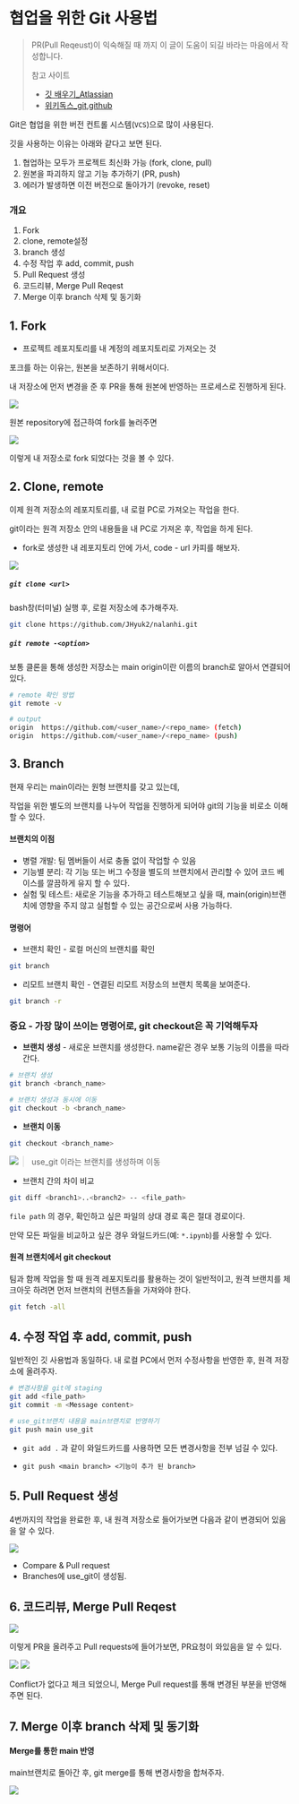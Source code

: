 # 협업을 위한 Git 사용법

>  PR(Pull Reqeust)이 익숙해질 때 까지 이 글이 도움이 되길 바라는 마음에서 작성합니다.
>
> 
>
> 참고 사이트
>
> - [깃 배우기_Atlassian](https://www.atlassian.com/ko/git/tutorials/setting-up-a-repository/git-config)
> - [위키독스_git,github](https://wikidocs.net/book/14452)





Git은 협업을 위한 버전 컨트롤 시스템(`VCS`)으로  많이 사용된다.

깃을 사용하는 이유는 아래와 같다고 보면 된다.

1. 협업하는 모두가 프로젝트 최신화 가능 (fork, clone, pull)
2. 원본을 파괴하지 않고 기능 추가하기 (PR, push)
3. 에러가 발생하면 이전 버전으로 돌아가기 (revoke, reset)



### 개요

1. Fork
2. clone, remote설정
3. branch 생성
4. 수정 작업 후 add, commit, push
5. Pull Request 생성
6. 코드리뷰, Merge Pull Reqest
7. Merge 이후 branch 삭제 및 동기화



## 1. Fork

- 프로젝트 레포지토리를 내 계정의 레포지토리로 가져오는 것

포크를 하는 이유는, 원본을 보존하기 위해서이다.

내 저장소에 먼저 변경을 준 후 PR을 통해 원본에 반영하는 프로세스로 진행하게 된다.

<img src="assets/fork_1.jpg">

원본 repository에 접근하여 fork를 눌러주면



<img src="./assets/fork_2.jpg">

이렇게 내 저장소로 fork 되었다는 것을 볼 수 있다.



## 2. Clone, remote

이제 원격 저장소의 레포지토리를, 내 로컬 PC로 가져오는 작업을 한다.

git이라는 원격 저장소 안의 내용들을 내 PC로 가져온 후, 작업을 하게 된다.

- fork로 생성한 내 레포지토리 안에 가서, code - url 카피를 해보자.

<img src="assets/clone_1.jpg">

##### `git clone <url>`

bash창(터미널) 실행 후, 로컬 저장소에 추가해주자.

```bash
git clone https://github.com/JHyuk2/nalanhi.git
```



##### `git remote -<option>`

보통 클론을 통해 생성한 저장소는 main origin이란 이름의 branch로 알아서 연결되어 있다.

```bash
# remote 확인 방법
git remote -v

# output
origin  https://github.com/<user_name>/<repo_name> (fetch)
origin  https://github.com/<user_name>/<repo_name> (push)
```



## 3. Branch

현재 우리는 main이라는 원형 브랜치를 갖고 있는데,

작업을 위한 별도의 브랜치를 나누어 작업을 진행하게 되어야 git의 기능을 비로소 이해할 수 있다.



#### 브랜치의 이점

- 병렬 개발: 팀 멤버들이 서로 충돌 없이 작업할 수 있음
- 기능별 분리: 각 기능 또는 버그 수정을 별도의 브랜치에서 관리할 수 있어 코드 베이스를 깔끔하게 유지 할 수 있다.
- 실험 및 테스트: 새로운 기능을 추가하고 테스트해보고 싶을 때, main(origin)브랜치에 영향을 주지 않고 실험할 수 있는 공간으로써 사용 가능하다.



#### 명령어

- 브랜치 확인 - 로컬 머신의 브랜치를 확인

``` bash
git branch
```

- 리모트 브랜치 확인 - 연결된 리모트 저장소의 브랜치 목록을 보여준다.

```bash
git branch -r
```



### 중요 - 가장 많이 쓰이는 명령어로, git checkout은 꼭 기억해두자

- **브랜치 생성** - 새로운 브랜치를 생성한다. name같은 경우 보통 기능의 이름을 따라간다.

```bash
# 브랜치 생성
git branch <branch_name>

# 브랜치 생성과 동시에 이동
git checkout -b <branch_name>
```

- **브랜치 이동**

```bash
git checkout <branch_name>
```

<img src="assets/checkout_1.PNG" style= "float:left">

> use_git 이라는 브랜치를 생성하며 이동



- 브랜치 간의 차이 비교

```bash
git diff <branch1>..<branch2> -- <file_path>
```

`file path` 의 경우, 확인하고 싶은 파일의 상대 경로 혹은 절대 경로이다.

만약 모든 파일을 비교하고 싶은 경우 와일드카드(예:  `*.ipynb`)를 사용할 수 있다.

#### 

#### 원격 브랜치에서 git checkout

팀과 함께 작업을 할 때 원격 레포지토리를 활용하는 것이 일반적이고, 원격 브랜치를 체크아웃 하려면 먼저 브랜치의 컨텐츠들을 가져와야 한다.

```bash
git fetch -all
```



## 4. 수정 작업 후 add, commit, push

일반적인 깃 사용법과 동일하다. 내 로컬 PC에서 먼저 수정사항을 반영한 후, 원격 저장소에 올려주자.

```bash
# 변경사항을 git에 staging
git add <file_path>
git commit -m <Message content>

# use_git브랜치 내용을 main브랜치로 반영하기
git push main use_git
```

- `git add .` 과 같이 와일드카드를 사용하면 모든 변경사항을 전부 넘길 수 있다.

- `git push <main branch> <기능이 추가 된 branch>`



## 5. Pull Request 생성

4번까지의 작업을 완료한 후, 내 원격 저장소로 들어가보면 다음과 같이 변경되어 있음을 알 수 있다.

<img src="assets/PR_1.jpg">

- Compare & Pull request
- Branches에 use_git이 생성됨.



## 6. 코드리뷰, Merge Pull Reqest

<img src="assets/PR_2.jpg">

이렇게 PR을 올려주고 Pull requests에 들어가보면, PR요청이 와있음을 알 수 있다.

<img src="./assets/PR_3.jpg">

<img src="assets/PR_4.jpg">

Conflict가 없다고 체크 되었으니, Merge Pull request를 통해 변경된 부분을 반영해주면 된다.





## 7. Merge 이후 branch 삭제 및 동기화

#### Merge를 통한 main 반영

main브랜치로 돌아간 후, git merge를 통해 변경사항을 합쳐주자.

<img src="assets/merge_1.PNG" style="float:left">




